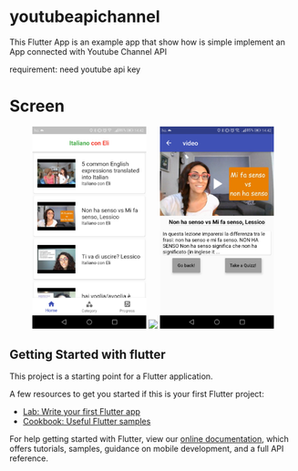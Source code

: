 # youtubeapichannel

This Flutter App  is an example app that show how is simple implement an App connected with Youtube Channel API

requirement:
need youtube api key


# Screen

<div align="center">
    <img src="Images/Screenshot_20190825-144203.png" width="200px"</img> 
    <img src="(/Images/Screenshot_20190825-144218.png" width="200px"</img> 
    <img src="/Images/Screenshot_20190825-144257.png" width="200px"</img> 
</div>



## Getting Started with flutter

This project is a starting point for a Flutter application.

A few resources to get you started if this is your first Flutter project:

- [Lab: Write your first Flutter app](https://flutter.dev/docs/get-started/codelab)
- [Cookbook: Useful Flutter samples](https://flutter.dev/docs/cookbook)

For help getting started with Flutter, view our
[online documentation](https://flutter.dev/docs), which offers tutorials,
samples, guidance on mobile development, and a full API reference.
